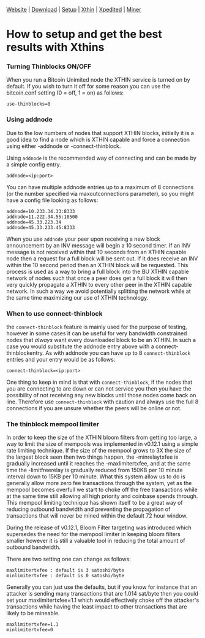 [Website](https://www.bitcoinunlimited.info)  | [Download](https://www.bitcoinunlimited.info/download) | [Setup](../README.md)  |  [Xthin](bu-xthin.md)  |  [Xpedited](bu-xpedited-forwarding.md)  |   [Miner](miner.md)

How to setup and get the best results with Xthins
==========================================================


### Turning Thinblocks ON/OFF

When you run a Bitcoin Unimited node the XTHIN service is turned on by default.  If you wish to turn it off for some reason
you can use the bitcoin.conf setting (0 = off, 1 = on) as follows:

	use-thinblocks=0


### Using addnode

Due to the low numbers of nodes that support XTHIN blocks, initially it is a good idea to find a node which is XTHIN capable and
force a connection using either -addnode or -connect-thinblock.

Using `addnode` is the recommended way of connecting and can be made by a simple config entry.

	addnode=<ip:port>

You can have multiple addnode entries up to a maximum of 8 connections (or the number specified via maxoutconnections parameter), so you
might have a config file looking as follows:

	addnode=10.233.34.33:8333
	addnode=11.222.34.55:10500
	addnode=45.33.223.34
	addnode=45.33.233.45:8333

When you use `addnode` your peer upon receiving a new block announcement by an INV message will begin a 10 second timer.  If an INV
message is not received within that 10 seconds from an XTHIN capable node then a request for a full block will be sent out. If it
does receive an INV within the 10 second period then an XTHIN block will be requested.  This process is used as a way to bring a
full block into the BU XTHIN capable network of nodes such that once a peer does get a full block it will then very quickly propagate
a XTHIN to every other peer in the XTHIN capable network.  In such a way we avoid potentially splitting the network while at
the same time maximizing our use of XTHIN technology.


### When to use connect-thinblock

the `connect-thinblock` feature is mainly used for the purpose of testing, however in some cases it can be useful for very bandwidth
constrained nodes that *always* want every downloaded block to be an XTHIN.  In such a case you would substitute the addnode entry
above with a connect-thinblockentry.  As with addnode you can have up to 8 `connect-thinblock` entries and your entry would be as
follows:

	connect-thinblock=<ip:port>

One thing to keep in mind is that with `connect-thinblock`, if the nodes that you are connecting to are down or can not service you then
you have the possibility of not receiving any new blocks until those nodes come back on line.  Therefore use `connect-thinblock` with
caution and always use the full 8 connections if you are unsure whether the peers will be online or not.


### The thinblock mempool limiter


In order to keep the size of the XTHIN bloom filters from getting too large, a way to limit the size of mempools was implemented in v0.12.1
using a simple rate limiting technique.  If the size of the mempool grows to 3X the size of the largest block seen then two things happen,
the -minrelaytxfee is gradually increased until it reaches the -maxlimitertxfee, and at the same time the -limitfreerelay is gradually
reduced from 150KB per 10 minute interval down to 15KB per 10 minute.  What this system allow us to do is generally allow more zero fee
transactions through the system, yet as the mempool becomes overfull we start to choke off the free transactions while at the same time
still allowing all high priority and coinbase spends through. This mempool limiting technique has shown itself to be a great way of reducing
outbound bandwidth and preventing the propagation of transactions that will never be mined within the default 72 hour window.

During the release of v0.12.1, Bloom Filter targeting was introduced which supersedes the need for the mempool limiter in keeping bloom
filters smaller however it is still a valuable tool in reducing the total amount of outbound bandwidth.

There are two setting one can change as follows:

	maxlimitertxfee : default is 3 satoshi/byte
	minlimitertxfee : default is 0 satoshi/byte

Generally you can just use the defaults, but if you know for instance that an attacker is sending many transactions that are 1.014 sat/byte then you
could set your maxlimitertxfee=1.1 which would effectively choke off the attacker's transactions while having the least impact to other transactions
that are likely to be mineable.

	maxlimitertxfee=1.1
	minlimitertxfee=0

